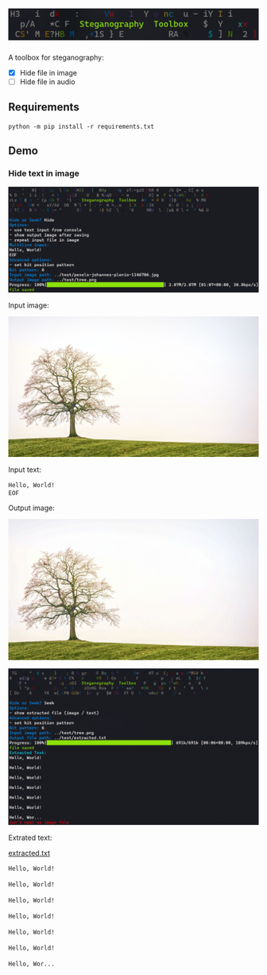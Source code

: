
# ![Stenography Toolbox](img/title_small.png)

A toolbox for steganography:

- [x] Hide file in image
- [ ] Hide file in audio

## Requirements

```
python -m pip install -r requirements.txt
```

## Demo

### Hide text in image

![usage hide](img/usage_hide.png)

Input image:

![input image](test/pexels-johannes-plenio-1146706.jpg)

Input text:

```
Hello, World!
EOF
```

Output image:

![output image](test/tree.png)

![usage seek](img/usage_seek.png)

Extrated text:

[extracted.txt](test/extracted.txt)

```
Hello, World!

Hello, World!

Hello, World!

Hello, World!

Hello, World!

Hello, World!

Hello, Wor...
```

